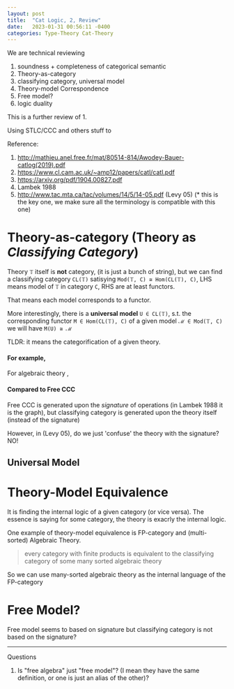 ```yaml
---
layout: post
title:  "Cat Logic, 2, Review"
date:   2023-01-31 00:56:11 -0400
categories: Type-Theory Cat-Theory
---
```

We are technical reviewing

1. soundness + completeness of categorical semantic
2. Theory-as-category
3. classifying category, universal model
4. Theory-model Correspondence
5. Free model?
6. logic duality

This is a further review of 1.

Using STLC/CCC and others stuff to 

Reference:
1. http://mathieu.anel.free.fr/mat/80514-814/Awodey-Bauer-catlog(2019).pdf
2. https://www.cl.cam.ac.uk/~amp12/papers/catl/catl.pdf  
3. https://arxiv.org/pdf/1904.00827.pdf
4. Lambek 1988
5. http://www.tac.mta.ca/tac/volumes/14/5/14-05.pdf  (Levy 05)
(* this is the key one, we make sure all the terminology is compatible with this one)


# Theory-as-category (Theory as *Classifying Category*)

Theory `𝕋` itself is **not** category, (it is just a bunch of string), but we can find a classifying category `CL(𝕋)` satisying
`Mod(𝕋, C) ≅ Hom(CL(𝕋), C)`,
LHS means model of `𝕋` in category `C`, RHS are at least functors.

That means each model corresponds to a functor.



More interestingly, there is a **universal model** `U ∈ CL(𝕋)`, s.t. the corresponding functor `M ∈ Hom(CL(𝕋), C)` of a given model `ℳ ∈ Mod(𝕋, C)` we will have `M(U) ≅ ℳ` 

TLDR: it means the categorification of a given theory.

#### For example, 
For algebraic theory , 


#### Compared to Free CCC

Free CCC is generated upon the *signature* of operations (in Lambek 1988 it is the graph),
but classifying category is generated upon the theory itself (instead of the signature)


However, in (Levy 05), do we just 'confuse' the theory with the signature? NO!

## Universal Model

# Theory-Model Equivalence

It is finding the internal logic of a given category (or vice versa). The essence is saying for some category, the theory is exacrly the internal logic.

One example of theory-model equivalence is FP-category and (multi-sorted) Algebraic Theory. 
>  every category with finite products is equivalent to the classifying category of some many
sorted algebraic theory

So we can use many-sorted algebraic theory as the internal language of the FP-category

# Free Model?

Free model seems to based on signature but classifying category is not based on the signature?

***

Questions
1. Is "free algebra" just "free model"? (I mean they have the same definition, or one is just an alias of the other)?








